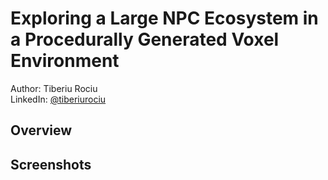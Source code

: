 # Exploring a Large NPC Ecosystem in a Procedurally Generated Voxel Environment  
Author: Tiberiu Rociu  
LinkedIn: [@tiberiurociu](https://www.linkedin.com/in/tiberiurociu/)  

## Overview 

## Screenshots  

